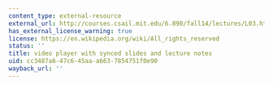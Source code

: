 ```yaml
---
content_type: external-resource
external_url: http://courses.csail.mit.edu/6.890/fall14/lectures/L03.html
has_external_license_warning: true
license: https://en.wikipedia.org/wiki/All_rights_reserved
status: ''
title: video player with synced slides and lecture notes
uid: cc3487a6-47c6-45aa-a663-7854751f0e90
wayback_url: ''
---
```

